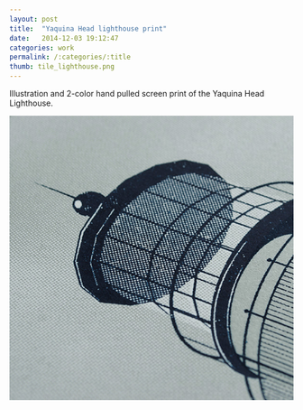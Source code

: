 ```yaml
---
layout: post
title:  "Yaquina Head lighthouse print"
date:   2014-12-03 19:12:47
categories: work
permalink: /:categories/:title
thumb: tile_lighthouse.png
---
```

Illustration and 2-color hand pulled screen print of the Yaquina Head Lighthouse.

<img src="/img/projects/lighthouse_detail_600.jpg" />